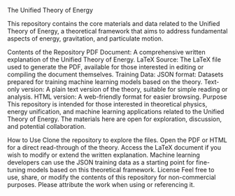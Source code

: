 The Unified Theory of Energy

This repository contains the core materials and data related to the Unified Theory of Energy, a theoretical framework that aims to address fundamental aspects of energy, gravitation, and particulate motion.

Contents of the Repository
PDF Document: A comprehensive written explanation of the Unified Theory of Energy.
LaTeX Source: The LaTeX file used to generate the PDF, available for those interested in editing or compiling the document themselves.
Training Data:
JSON format: Datasets prepared for training machine learning models based on the theory.
Text-only version: A plain text version of the theory, suitable for simple reading or analysis.
HTML version: A web-friendly format for easier browsing.
Purpose
This repository is intended for those interested in theoretical physics, energy unification, and machine learning applications related to the Unified Theory of Energy. The materials here are open for exploration, discussion, and potential collaboration.

How to Use
Clone the repository to explore the files.
Open the PDF or HTML for a direct read-through of the theory.
Access the LaTeX document if you wish to modify or extend the written explanation.
Machine learning developers can use the JSON training data as a starting point for fine-tuning models based on this theoretical framework.
License
Feel free to use, share, or modify the contents of this repository for non-commercial purposes. Please attribute the work when using or referencing it.

